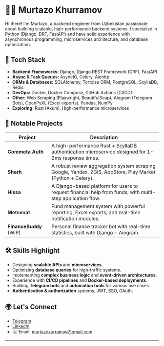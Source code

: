 # 👨‍💻 Murtazo Khurramov

Hi there! I'm Murtazo, a backend engineer from Uzbekistan passionate about building scalable, high-performance backend systems. I specialize in Python (Django, DRF, FastAPI) and have solid experience with asynchronous programming, microservices architecture, and database optimization.

## 💼 Tech Stack

- **Backend Frameworks:** Django, Django REST Framework (DRF), FastAPI
- **Async & Task Queues:** AsyncIO, Celery, Aiohttp
- **ORMs & Databases:** SQLAlchemy, Tortoise ORM, PostgreSQL, ScyllaDB, Redis
- **DevOps:** Docker, Docker Compose, GitHub Actions (CI/CD)
- **Other:** Web Scraping (Playwright, BeautifulSoup), Aiogram (Telegram Bots), OpenPyXL (Excel exports), Pandas, NumPy
- **Exploring:** Rust (Axum), High-performance microservices

## 🚀 Notable Projects

| Project                                                   | Description                                                                                              |
| --------------------------------------------------------- | -------------------------------------------------------------------------------------------------------- |
| **Commeta Auth**                                          | A high-performance Rust + ScyllaDB authentication microservice designed for 1-2ms response times.         |
| **Sharh**                                                 | A robust review aggregation system scraping Google, Yandex, 2GIS, AppStore, Play Market (Python + Celery). |
| **Hissa**                                                 | A Django-based platform for users to request financial help from funds, with multi-step application flow. |
| **Metsenat**                                              | Fund management system with powerful reporting, Excel exports, and real-time notification modules.         |
| **FinanceBuddy** (WIP)                                    | Personal finance tracker bot with real-time statistics, built with Django + Aiogram.                      |

## 🛠 Skills Highlight

- Designing **scalable APIs** and **microservices**.
- Optimizing **database queries** for high-traffic systems.
- Implementing **complex business logic** and **event-driven architectures**.
- Experience with **CI/CD pipelines** and **Docker-based deployments**.
- Building **Telegram bots** and **automation tools** for various use cases.
- **Authentication & authorization** systems, JWT, SSO, OAuth.

## 🌍 Let's Connect

- [Telegram](https://t.me/murtazo_xurramov/)
- [LinkedIn](https://linkedin.com/in/murtazo-xurramov/)
- ✉️ Email: murtazoxurramov@gmail.com

---
